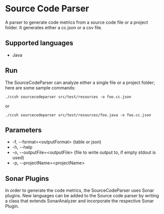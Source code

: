 # Source Code Parser

A parser to generate code metrics from a source code file or a project folder. It generates either a cc.json or a csv file.

## Supported languages
- Java

## Run

The SourceCodeParser can analyze either a single file or a project folder; here are some sample commands: 
```
./ccsh sourcecodeparser src/test/resources -o foo.cc.json
```
or 
```
./ccsh sourcecodeparser src/test/resources/foo.java -o foo.cc.json 
```

## Parameters
- -f, --format=\<outputFormat> (table or json)
- -h, --help 
- -o, --outputFile=\<outputFile> (file to write output to, if empty stdout is used)
- -p, --projectName=\<projectName>

## Sonar Plugins

In order to generate the code metrics, the SourceCodeParser uses Sonar plugins. New languages can be added to the Source code parser by writing a class that extends SonarAnalyzer and incorporate the respective Sonar Plugin.
